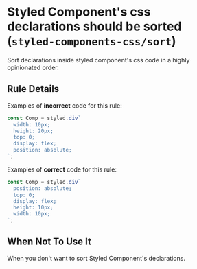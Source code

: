 # Styled Component's css declarations should be sorted (`styled-components-css/sort`)

Sort declarations inside styled component's css code in a highly opinionated order.

## Rule Details

Examples of **incorrect** code for this rule:

```js
const Comp = styled.div`
  width: 10px;
  height: 20px;
  top: 0;
  display: flex;
  position: absolute;
`;
```

Examples of **correct** code for this rule:

```js
const Comp = styled.div`
  position: absolute;
  top: 0;
  display: flex;
  height: 10px;
  width: 10px;
`;
```

## When Not To Use It

When you don't want to sort Styled Component's declarations.
